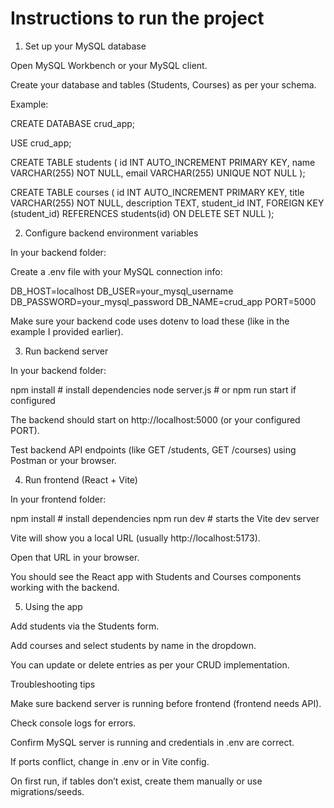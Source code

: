 # Instructions to run the project

1. Set up your MySQL database

Open MySQL Workbench or your MySQL client.

Create your database and tables (Students, Courses) as per your schema.

Example:

CREATE DATABASE crud_app;

USE crud_app;

CREATE TABLE students (
id INT AUTO_INCREMENT PRIMARY KEY,
name VARCHAR(255) NOT NULL,
email VARCHAR(255) UNIQUE NOT NULL
);

CREATE TABLE courses (
id INT AUTO_INCREMENT PRIMARY KEY,
title VARCHAR(255) NOT NULL,
description TEXT,
student_id INT,
FOREIGN KEY (student_id) REFERENCES students(id) ON DELETE SET NULL
);

2. Configure backend environment variables

In your backend folder:

Create a .env file with your MySQL connection info:

DB_HOST=localhost
DB_USER=your_mysql_username
DB_PASSWORD=your_mysql_password
DB_NAME=crud_app
PORT=5000

Make sure your backend code uses dotenv to load these (like in the example I provided earlier).

3. Run backend server

In your backend folder:

npm install # install dependencies
node server.js # or npm run start if configured

The backend should start on http://localhost:5000 (or your configured PORT).

Test backend API endpoints (like GET /students, GET /courses) using Postman or your browser.

4. Run frontend (React + Vite)

In your frontend folder:

npm install # install dependencies
npm run dev # starts the Vite dev server

Vite will show you a local URL (usually http://localhost:5173).

Open that URL in your browser.

You should see the React app with Students and Courses components working with the backend.

5. Using the app

Add students via the Students form.

Add courses and select students by name in the dropdown.

You can update or delete entries as per your CRUD implementation.

Troubleshooting tips

Make sure backend server is running before frontend (frontend needs API).

Check console logs for errors.

Confirm MySQL server is running and credentials in .env are correct.

If ports conflict, change in .env or in Vite config.

On first run, if tables don’t exist, create them manually or use migrations/seeds.

